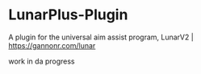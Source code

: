 # LunarPlus-Plugin
A plugin for the universal aim assist program, LunarV2 | https://gannonr.com/lunar

work in da progress
